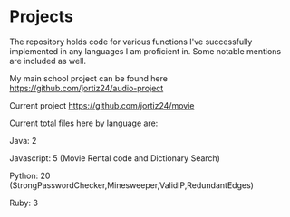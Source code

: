 # Projects

The repository holds code for various functions I've successfully implemented in any languages I am proficient in.
Some notable mentions are included as well. 

My main school project can be found here https://github.com/jortiz24/audio-project

Current project https://github.com/jortiz24/movie


Current total files here by language are:

Java: 2

Javascript: 5 (Movie Rental code and Dictionary Search)

Python: 20 (StrongPasswordChecker,Minesweeper,ValidIP,RedundantEdges) 

Ruby: 3
